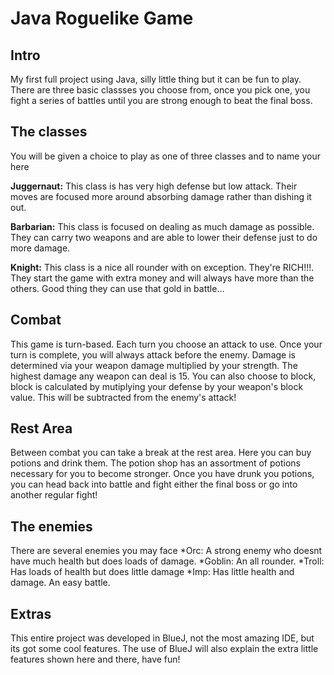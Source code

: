 # Java Roguelike Game

## Intro
My first full project using Java, silly little thing but it can be fun to play.
There are three basic classses you choose from, once you pick one, you fight a series of battles until you are strong enough to beat the final boss.


## The classes
You will be given a choice to play as one of three classes and to name your here

**Juggernaut:** This class is has very high defense but low attack. Their moves are focused more around absorbing damage rather than dishing it out.

**Barbarian:** This class is focused on dealing as much damage as possible. They can carry two weapons and are able to lower their defense just to do more damage.

**Knight:** This class is a nice all rounder with on exception. They're RICH!!!. They start the game with extra money and will always have more than the others. Good thing they can use that gold in battle...


## Combat
This game is turn-based. Each turn you choose an attack to use. Once your turn is complete, you will always attack before the enemy. 
Damage is determined via your weapon damage multiplied by your strength. The highest damage any weapon can deal is 15.
You can also choose to block, block is calculated by mutiplying your defense by your weapon's block value. This will be subtracted from the enemy's attack!

## Rest Area
Between combat you can take a break at the rest area. Here you can buy potions and drink them. The potion shop has an assortment of potions necessary for you to become stronger.
Once you have drunk you potions, you can head back into battle and fight either the final boss or go into another regular fight!

## The enemies
There are several enemies you may face
*Orc: A strong enemy who doesnt have much health but does loads of damage.
*Goblin: An all rounder.
*Troll: Has loads of health but does little damage
*Imp: Has little health and damage. An easy battle.

## Extras
This entire project was developed in BlueJ, not the most amazing IDE, but its got some cool features. 
The use of BlueJ will also explain the extra little features shown here and there, have fun!


